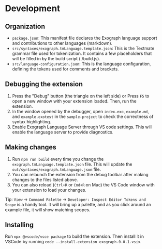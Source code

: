 # Development

## Organization

- `package.json`: This manifest file declares the Exograph language support and contributions to other languages (markdown).
- `src/syntaxes/exograph.tmLanguage.template.json`: This is the Textmate grammar file used for tokenization. It contains a few placeholders that will be filled in by the build script (./build.js).
- `src/language-configuration.json`: This is the language configuration, defining the tokens used for comments and brackets.

## Debugging the extension

1. Press the "Debug" button (the triangle on the left side) or Press `F5` to open a new window with your extension loaded. Then, run the extension.
2. In the window opened by the debugger, open `index.exo`, `example.md`, and `example.exotest` in the `sample-project` to check the correctness of syntax highlighting.
3. Enable Exograph Language Server through VS code settings. This will enable the language server to provide diagnostics.

## Making changes

1. Run `npm run build` every time you change the `exograph.tmLanguage.template.json` file. This will update the `out/syntaxes/exograph.tmLanguage.json` file.
2. You can relaunch the extension from the debug toolbar after making changes to the files listed above.
3. You can also reload (`Ctrl+R` or `Cmd+R` on Mac) the VS Code window with your extension to load your changes.

Tip: `View` -> `Command Palette` -> `Developer: Inspect Editor Tokens and Scope` is a handy tool. It will bring up a palette, and as you click around an example file, it will show matching scopes.

## Installing

Run `npx @vscode/vsce package` to build the extension. Then install it in VSCode by running `code --install-extension exograph-0.0.1.vsix`.
